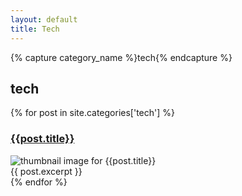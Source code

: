 ```yaml
---
layout: default
title: Tech
---
```

<div id="archives">
        <div class="archive-group">
            {% capture category_name %}tech{% endcapture %}
            <div id="#tech"></div>
            <h2 class="category-head">tech</h2>
            <a name="tech"></a>
            {% for post in site.categories['tech'] %}
                <article class="archive-item">
                    <h3><a href="{{ site.baseurl }}{{ post.url }}">{{post.title}}</a></h3>  
                    <div class="thumbnail">
                        <img src="{{ site.baseurl }}/images/{{ post.thumbnail }}" alt="thumbnail image for {{post.title}}"/>
                    </div>
                    {{ post.excerpt }}
                </article>
            {% endfor %}
        </div>
</div>